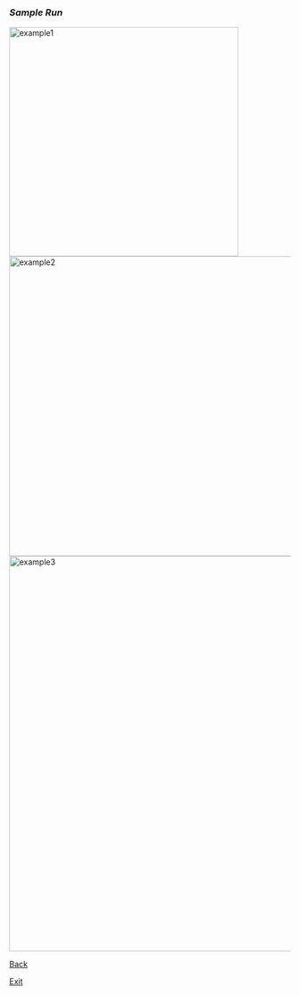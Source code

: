 ### _Sample Run_

<img width="410" alt="example1" src="https://user-images.githubusercontent.com/106461040/174488040-193a04cf-2105-4ff3-b022-19055a712761.png">
<img width="536" alt="example2" src="https://user-images.githubusercontent.com/106461040/174488100-97fdc9df-6c82-4939-b750-0b21019847be.png">
<img width="707" alt="example3" src="https://user-images.githubusercontent.com/106461040/174488169-c127820a-1e7f-4840-a756-2210c2c8e616.png">


[Back](page4.md)

[Exit](README.md)
